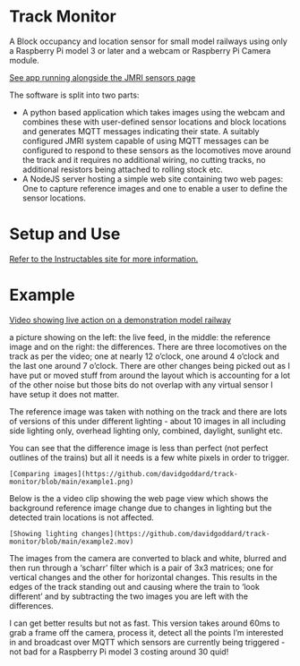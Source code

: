 # Track Monitor
A Block occupancy and location sensor for small model railways using only a Raspberry Pi model 3 or later and a webcam or Raspberry Pi Camera module.

[See app running alongside the JMRI sensors page](https://www.youtube.com/watch?v=h2c3jTDoKAY)


The software is split into two parts:
  * A python based application which takes images using the webcam and combines these with user-defined sensor locations and block locations and generates MQTT messages indicating their state.  A suitably configured JMRI system capable of using MQTT messages can be configured to respond to these sensors as the locomotives move around the track and it requires no additional wiring, no cutting tracks, no additional resistors being attached to rolling stock etc.
  * A NodeJS server hosting a simple web site containing two web pages:  One to capture reference images and one to enable a user to define the sensor locations.

# Setup and Use
[Refer to the Instructables site for more information.](https://www.instructables.com/Block-Occupancy-Detector-and-Position-Sensors-for-/)

# Example

[Video showing live action on a demonstration model railway](https://youtu.be/tM7jrEE13So)

a picture showing on the left: the live feed, in the middle: the reference image and on the right: the differences.  There are three locomotives on the track as per the video; one at nearly 12 o’clock, one around 4 o’clock and the last one around 7 o’clock.  There are other changes being picked out as I have put or moved stuff from around the layout which is accounting for a lot of the other noise but those bits do not overlap with any virtual sensor I have setup it does not matter.

The reference image was taken with nothing on the track and there are lots of versions of this under different lighting - about 10 images in all including side lighting only, overhead lighting only, combined, daylight, sunlight etc.

You can see that the difference image is less than perfect (not perfect outlines of the trains) but all it needs is a few white pixels in order to trigger.

	[Comparing images](https://github.com/davidgoddard/track-monitor/blob/main/example1.png)

Below is the a video clip showing the web page view which shows the background reference image change due to changes in lighting but the detected train locations is not affected.

	[Showing lighting changes](https://github.com/davidgoddard/track-monitor/blob/main/example2.mov)


The images from the camera are converted to black and white, blurred and then run through a ‘scharr’ filter which is a pair of 3x3 matrices; one for vertical changes and the other for horizontal changes.  This results in the edges of the track standing out and causing where the train to ‘look different’ and by subtracting the two images you are left with the differences.

I can get better results but not as fast.  This version takes around 60ms to grab a frame off the camera, process it, detect all the points I’m interested in and broadcast over MQTT which sensors are currently being triggered - not bad for a Raspberry Pi model 3 costing around 30 quid!